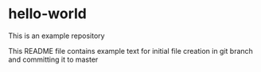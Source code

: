 # hello-world
This is an example repository

This README file contains example text for initial file creation in git branch and committing it to master
